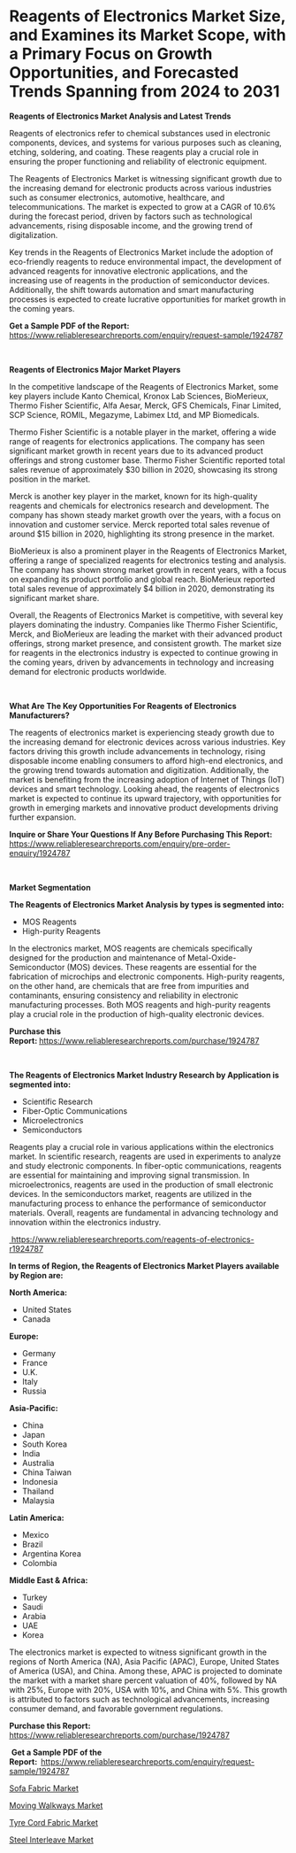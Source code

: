 <p><h1>Reagents of Electronics Market Size, and Examines its Market Scope, with a Primary Focus on Growth Opportunities, and Forecasted Trends Spanning from 2024 to 2031</h1></p><p><strong>Reagents of Electronics Market Analysis and Latest Trends</strong></p>
<p><p>Reagents of electronics refer to chemical substances used in electronic components, devices, and systems for various purposes such as cleaning, etching, soldering, and coating. These reagents play a crucial role in ensuring the proper functioning and reliability of electronic equipment.</p><p>The Reagents of Electronics Market is witnessing significant growth due to the increasing demand for electronic products across various industries such as consumer electronics, automotive, healthcare, and telecommunications. The market is expected to grow at a CAGR of 10.6% during the forecast period, driven by factors such as technological advancements, rising disposable income, and the growing trend of digitalization.</p><p>Key trends in the Reagents of Electronics Market include the adoption of eco-friendly reagents to reduce environmental impact, the development of advanced reagents for innovative electronic applications, and the increasing use of reagents in the production of semiconductor devices. Additionally, the shift towards automation and smart manufacturing processes is expected to create lucrative opportunities for market growth in the coming years.</p></p>
<p><strong>Get a Sample PDF of the Report:&nbsp;</strong> <a href="https://www.reliableresearchreports.com/enquiry/request-sample/1924787">https://www.reliableresearchreports.com/enquiry/request-sample/1924787</a></p>
<p>&nbsp;</p>
<p><strong>Reagents of Electronics Major Market Players</strong></p>
<p><p>In the competitive landscape of the Reagents of Electronics Market, some key players include Kanto Chemical, Kronox Lab Sciences, BioMerieux, Thermo Fisher Scientific, Alfa Aesar, Merck, GFS Chemicals, Finar Limited, SCP Science, ROMIL, Megazyme, Labimex Ltd, and MP Biomedicals.</p><p>Thermo Fisher Scientific is a notable player in the market, offering a wide range of reagents for electronics applications. The company has seen significant market growth in recent years due to its advanced product offerings and strong customer base. Thermo Fisher Scientific reported total sales revenue of approximately $30 billion in 2020, showcasing its strong position in the market.</p><p>Merck is another key player in the market, known for its high-quality reagents and chemicals for electronics research and development. The company has shown steady market growth over the years, with a focus on innovation and customer service. Merck reported total sales revenue of around $15 billion in 2020, highlighting its strong presence in the market.</p><p>BioMerieux is also a prominent player in the Reagents of Electronics Market, offering a range of specialized reagents for electronics testing and analysis. The company has shown strong market growth in recent years, with a focus on expanding its product portfolio and global reach. BioMerieux reported total sales revenue of approximately $4 billion in 2020, demonstrating its significant market share.</p><p>Overall, the Reagents of Electronics Market is competitive, with several key players dominating the industry. Companies like Thermo Fisher Scientific, Merck, and BioMerieux are leading the market with their advanced product offerings, strong market presence, and consistent growth. The market size for reagents in the electronics industry is expected to continue growing in the coming years, driven by advancements in technology and increasing demand for electronic products worldwide.</p></p>
<p>&nbsp;</p>
<p><strong>What Are The Key Opportunities For Reagents of Electronics Manufacturers?</strong></p>
<p><p>The reagents of electronics market is experiencing steady growth due to the increasing demand for electronic devices across various industries. Key factors driving this growth include advancements in technology, rising disposable income enabling consumers to afford high-end electronics, and the growing trend towards automation and digitization. Additionally, the market is benefiting from the increasing adoption of Internet of Things (IoT) devices and smart technology. Looking ahead, the reagents of electronics market is expected to continue its upward trajectory, with opportunities for growth in emerging markets and innovative product developments driving further expansion.</p></p>
<p><strong>Inquire or Share Your Questions If Any Before Purchasing This Report:</strong> <a href="https://www.reliableresearchreports.com/enquiry/pre-order-enquiry/1924787">https://www.reliableresearchreports.com/enquiry/pre-order-enquiry/1924787</a></p>
<p>&nbsp;</p>
<p><strong>Market Segmentation</strong></p>
<p><strong>The Reagents of Electronics Market Analysis by types is segmented into:</strong></p>
<p><ul><li>MOS Reagents</li><li>High-purity Reagents</li></ul></p>
<p><p>In the electronics market, MOS reagents are chemicals specifically designed for the production and maintenance of Metal-Oxide-Semiconductor (MOS) devices. These reagents are essential for the fabrication of microchips and electronic components. High-purity reagents, on the other hand, are chemicals that are free from impurities and contaminants, ensuring consistency and reliability in electronic manufacturing processes. Both MOS reagents and high-purity reagents play a crucial role in the production of high-quality electronic devices.</p></p>
<p><strong>Purchase this Report:&nbsp;</strong><a href="https://www.reliableresearchreports.com/purchase/1924787">https://www.reliableresearchreports.com/purchase/1924787</a></p>
<p>&nbsp;</p>
<p><strong>The Reagents of Electronics Market Industry Research by Application is segmented into:</strong></p>
<p><ul><li>Scientific Research</li><li>Fiber-Optic Communications</li><li>Microelectronics</li><li>Semiconductors</li></ul></p>
<p><p>Reagents play a crucial role in various applications within the electronics market. In scientific research, reagents are used in experiments to analyze and study electronic components. In fiber-optic communications, reagents are essential for maintaining and improving signal transmission. In microelectronics, reagents are used in the production of small electronic devices. In the semiconductors market, reagents are utilized in the manufacturing process to enhance the performance of semiconductor materials. Overall, reagents are fundamental in advancing technology and innovation within the electronics industry.</p></p>
<p><a href="https://www.reliableresearchreports.com/reagents-of-electronics-r1924787">&nbsp;https://www.reliableresearchreports.com/reagents-of-electronics-r1924787</a></p>
<p><strong>In terms of Region, the Reagents of Electronics Market Players available by Region are:</strong></p>
<p>
    <p> <strong> North America: </strong>
        <ul>
            <li>United States</li>
            <li>Canada</li>
        </ul>
        </p> 
    <p> <strong> Europe: </strong>
        <ul>
            <li>Germany</li>
            <li>France</li>
            <li>U.K.</li>
            <li>Italy</li>
            <li>Russia</li>
        </ul>
        </p> 
    <p> <strong> Asia-Pacific: </strong>
        <ul>
            <li>China</li>
            <li>Japan</li>
            <li>South Korea</li>
            <li>India</li>
            <li>Australia</li>
            <li>China Taiwan</li>
            <li>Indonesia</li>
            <li>Thailand</li>
            <li>Malaysia</li>
        </ul>
        </p> 
    <p> <strong> Latin America: </strong>
        <ul>
            <li>Mexico</li>
            <li>Brazil</li>
            <li>Argentina Korea</li>
            <li>Colombia</li>
        </ul>
        </p> 
    <p> <strong> Middle East & Africa: </strong>
        <ul>
            <li>Turkey</li>
            <li>Saudi</li>
            <li>Arabia</li>
            <li>UAE</li>
            <li>Korea</li>
        </ul>
    </p>
    </p>
<p><p>The electronics market is expected to witness significant growth in the regions of North America (NA), Asia Pacific (APAC), Europe, United States of America (USA), and China. Among these, APAC is projected to dominate the market with a market share percent valuation of 40%, followed by NA with 25%, Europe with 20%, USA with 10%, and China with 5%. This growth is attributed to factors such as technological advancements, increasing consumer demand, and favorable government regulations.</p></p>
<p><strong>Purchase this Report: </strong><a href="https://www.reliableresearchreports.com/purchase/1924787">https://www.reliableresearchreports.com/purchase/1924787</a></p>
<p>&nbsp;<strong>Get a Sample PDF of the Report:&nbsp;&nbsp;</strong><a href="https://www.reliableresearchreports.com/enquiry/request-sample/1924787">https://www.reliableresearchreports.com/enquiry/request-sample/1924787</a></p>
<p><strong></strong></p>
<p><p><a href="https://github.com/Leeanford76845djf/Market-Research-Report-List-1/blob/main/sofa-fabric-market.md">Sofa Fabric Market</a></p><p><a href="https://medium.com/@kathleenjacksond65/global-moving-walkways-market-sector-types-applications-market-player-strategies-regional-aeca56816810">Moving Walkways Market</a></p><p><a href="https://medium.com/@alexander.bell98078/tyre-cord-fabric-market-global-market-insights-and-sales-trends-2024-to-2031-f79e61033523">Tyre Cord Fabric Market</a></p><p><a href="https://github.com/jasminebabez/Market-Research-Report-List-1/blob/main/steel-interleave-market.md">Steel Interleave Market</a></p></p>